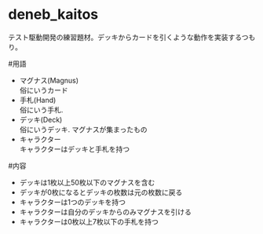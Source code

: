 deneb_kaitos
============

テスト駆動開発の練習題材。デッキからカードを引くような動作を実装するつもり。

#用語
* マグナス(Magnus)  
俗にいうカード
* 手札(Hand)  
俗にいう手札.
* デッキ(Deck)  
俗にいうデッキ. マグナスが集まったもの
* キャラクター  
キャラクターはデッキと手札を持つ

#内容
* デッキは1枚以上50枚以下のマグナスを含む
* デッキが0枚になるとデッキの枚数は元の枚数に戻る
* キャラクターは1つのデッキを持つ
* キャラクターは自分のデッキからのみマグナスを引ける
* キャラクターは0枚以上7枚以下の手札を持つ
